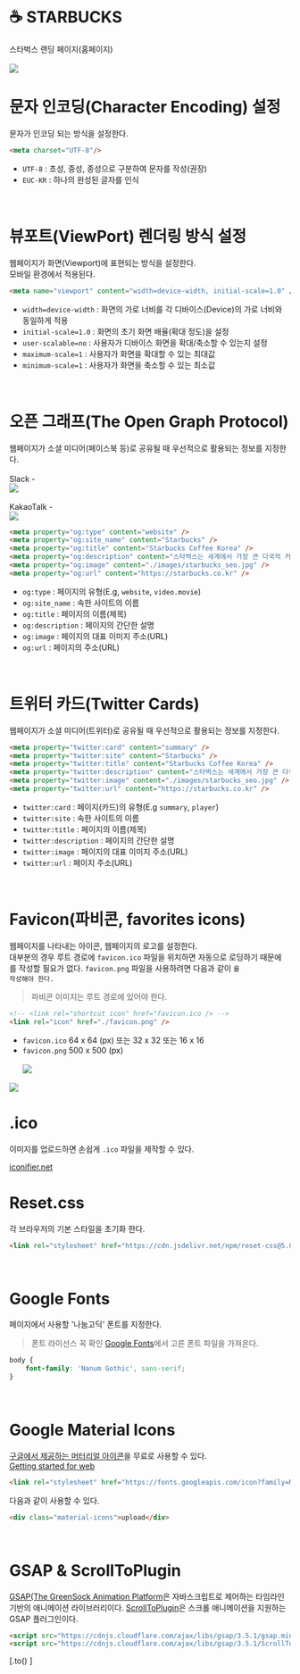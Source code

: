 # ☕️ STARBUCKS
스타벅스 랜딩 페이지(홈페이지) <br> <br>
 <img src="https://raw.githubusercontent.com/smmne/starbucks/master/_asset/main_screenshot.jpeg">

 # 문자 인코딩(Character Encoding) 설정
 문자가 인코딩 되는 방식을 설정한다.
 ```HTML
 <meta charset="UTF-8"/>
 ```
 - <code>UTF-8</code> : 초성, 중성, 종성으로 구분하여 문자를 작성(권장)
 - <code>EUC-KR</code> : 하나의 완성된 글자를 인식
 <br>
 
 # 뷰포트(ViewPort) 렌더링 방식 설정
 웹페이지가 화면(Viewport)에 표현되는 방식을 설정한다.<br>
 모바일 환경에서 적용된다.
  ```HTML
<meta name="viewport" content="width=device-width, initial-scale=1.0" />
 ```
 - <code>width=device-width</code> : 화면의 가로 너비를 각 디바이스(Device)의 가로 너비와 동일하게 적용
 - <code>initial-scale=1.0</code> : 화면의 초기 화면 배율(확대 정도)을 설정
 - <code>user-scalable=no</code> : 사용자가 디바이스 화면을 확대/축소할 수 있는지 설정
 - <code>maximum-scale=1</code> : 사용자가 화면을 확대할 수 있는 최대값
 - <code>minimum-scale=1</code> : 사용자가 화면을 축소할 수 있는 최소값
  <br>

 # 오픈 그래프(The Open Graph Protocol)
 웹페이지가 소셜 미디어(페이스북 등)로 공유될 때 우선적으로 활용되는 정보를 지정한다. <br> <br>
 Slack -  <br>
 <img src="https://raw.githubusercontent.com/smmne/starbucks/master/_asset/slack_message_og_example.jpeg"> <br> <br>
 KakaoTalk -  <br>
<img src="https://raw.githubusercontent.com/smmne/starbucks/master/_asset/slack_message_og_example.jpeg">
 <br>

```HTML
<meta property="og:type" content="website" />
<meta property="og:site_name" content="Starbucks" />
<meta property="og:title" content="Starbucks Coffee Korea" />
<meta property="og:description" content="스타벅스는 세계에서 가장 큰 다국적 커피 전문점으로, 64개국에서 총 23,187개의 매점을 운영하고 있습니다." />
<meta property="og:image" content="./images/starbucks_seo.jpg" />
<meta property="og:url" content="https://starbucks.co.kr" />
 ```
- <code>og:type</code> : 페이지의 유형(E.g, <code>website</code>, <code>video.movie</code>)
- <code>og:site_name</code> : 속한 사이트의 이름
- <code>og:title</code> : 페이지의 이름(제목)
- <code>og:description</code> : 페이지의 간단한 설명
- <code>og:image</code> : 페이지의 대표 이미지 주소(URL)
- <code>og:url</code> : 페이지의 주소(URL)
<br>

# 트위터 카드(Twitter Cards)
웹페이지가 소셜 미디어(트위터)로 공유될 때 우선적으로 활용되는 정보를 지정한다.
```HTML
<meta property="twitter:card" content="summary" />
<meta property="twitter:site" content="Starbucks" />
<meta property="twitter:title" content="Starbucks Coffee Korea" />
<meta property="twitter:description" content="스타벅스는 세계에서 가장 큰 다국적 커피 전문점으로, 64개국에서 총 23,187개의 매점을 운영하고 있습니다." />
<meta property="twitter:image" content="./images/starbucks_seo.jpg" />
<meta property="twitter:url" content="https://starbucks.co.kr" />
```
- <code>twitter:card</code> : 페이지(카드)의 유형(E.g <code>summary</code>, <code>player</code>)
- <code>twitter:site</code> : 속한 사이트의 이름
- <code>twitter:title</code> : 페이지의 이름(제목)
- <code>twitter:description</code> : 페이지의 간단한 설명
- <code>twitter:image</code> : 페이지의 대표 이미지 주소(URL)
- <code>twitter:url</code> : 페이지 주소(URL)
<br>

# Favicon(파비콘, favorites icons)
웹페이지를 나타내는 아이콘, 웹페이지의 로고를 설정한다.<br>
대부분의 경우 루트 경로에 <code>favicon.ico</code> 파일을 위치하면 자동으로 로딩하기 때문에 <code><link /></code>를 작성할 필요가 없다. <code>favicon.png</code> 파일을 사용하려면 다음과 같이 <code><link />를 작성해야 한다.</code>

> 파비콘 이미지는 루트 경로에 있어야 한다.
```HTML
<!-- <link rel="shortcut icon" href="favicon.ico /> -->
<link rel="icon" href="./favicon.png" />
```
- <code>favicon.ico</code> 64 x 64 (px) 또는 32 x 32 또는 16 x 16
- <code>favicon.png</code> 500 x 500 (px)<br><br>
<img src="https://raw.githubusercontent.com/smmne/starbucks/master/favicon.ico"><br>
<img src="https://raw.githubusercontent.com/smmne/starbucks/master/favicon.png">
<br>

# .ico 
이미지를 업로드하면 손쉽게 <code>.ico</code> 파일을 제작할 수 있다.

[iconifier.net](iconifier.net)
<br>

# Reset.css
각 브라우저의 기본 스타일을 초기화 한다.
```HTML
<link rel="stylesheet" href="https://cdn.jsdelivr.net/npm/reset-css@5.0.1/reset.min.css" />
```
<br>

# Google Fonts
페이지에서 사용할 '나눔고딕' 폰트를 지정한다.
> 폰트 라이선스 꼭 확인
[Google Fonts](https://fonts.google.com/)에서 고른 폰트 파일을 가져온다.
```CSS
body {
    font-family: 'Nanum Gothic', sans-serif;
}
```
<br>

# Google Material Icons
[구글에서 제공하는 머터리얼 아이콘](https://fonts.google.com/icons?selected=Material+Icons)을 무료로 사용할 수 있다.<br>
[Getting started for web](https://material.io/develop/web/getting-started)
```HTML
<link rel="stylesheet" href="https://fonts.googleapis.com/icon?family=Material+Icons" />
```
다음과 같이 사용할 수 있다.
```HTML
<div class="material-icons">upload</div>
```
<br>

# GSAP & ScrollToPlugin
[GSAP(The GreenSock Animation Platform](https://greensock.com/gsap/)은 자바스크립트로 제어하는 타임라인 기반의 애니메이션 라이브러리이다. [ScrollToPlugin](https://greensock.com/scrolltoplugin/)은 스크롤 애니메이션을 지원하는 GSAP 플러그인이다.
```HTML
<script src="https://cdnjs.cloudflare.com/ajax/libs/gsap/3.5.1/gsap.min.js" integrity="sha512-IQLehpLoVS4fNzl7IfH8Iowfm5+RiMGtHykgZJl9AWMgqx0AmJ6cRWcB+GaGVtIsnC4voMfm8f2vwtY+6oPjpQ==" crossorigin="anonymous"></script>
<script src="https://cdnjs.cloudflare.com/ajax/libs/gsap/3.5.1/ScrollToPlugin.min.js" integrity="sha512-nTHzMQK7lwWt8nL4KF6DhwLHluv6dVq/hNnj2PBN0xMl2KaMm1PM02csx57mmToPAodHmPsipoERRNn4pG7f+Q==" crossorigin="anonymous"></script>
```
[.to() ]

